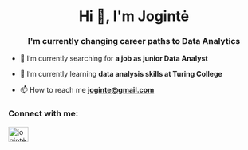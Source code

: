 <h1 align="center">Hi 👋, I'm Jogintė</h1>
<h3 align="center">I'm currently changing career paths to Data Analytics</h3>

- 🔭 I’m currently searching for **a job as junior Data Analyst**

- 🌱 I’m currently learning **data analysis skills at Turing College**

- 📫 How to reach me **joginte@gmail.com**

<h3 align="left">Connect with me:</h3>
<p align="left">
<a href="https://linkedin.com/in/jogintė-saulė-anužytė-2137b6254" target="blank"><img align="center" src="https://raw.githubusercontent.com/rahuldkjain/github-profile-readme-generator/master/src/images/icons/Social/linked-in-alt.svg" alt="jogintė-saulė-anužytė-2137b6254" height="30" width="40" /></a>
</p>


